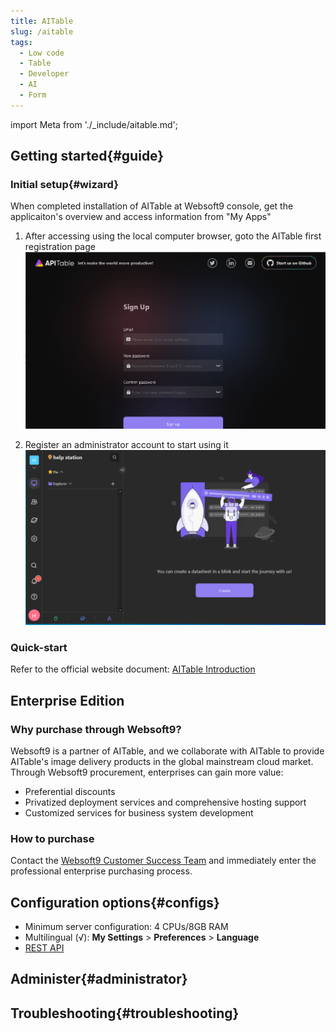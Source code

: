 ```yaml
---
title: AITable
slug: /aitable
tags:
  - Low code
  - Table
  - Developer
  - AI
  - Form
---
```


import Meta from './_include/aitable.md';

<Meta name="meta" />

## Getting started{#guide}

### Initial setup{#wizard}

When completed installation of AITable at Websoft9 console, get the applicaiton's overview and access information from "My Apps"  

1. After accessing using the local computer browser, goto the AITable first registration page
   ![](./assets/apitable-init-websoft9.png)

2. Register an administrator account to start using it
   ![](./assets/apitable-main-websoft9.png)

### Quick-start

Refer to the official website document: [AITable Introduction](https://help.aitable.ai/docs/guide/tutorial-1-quick-start)

## Enterprise Edition 

### Why purchase through Websoft9? 

Websoft9 is a partner of AITable, and we collaborate with AITable to provide AITable's image delivery products in the global mainstream cloud market. 
Through Websoft9 procurement, enterprises can gain more value: 

- Preferential discounts 
- Privatized deployment services and comprehensive hosting support 
- Customized services for business system development 

### How to purchase 

Contact the [Websoft9 Customer Success Team](./helpdesk) and immediately enter the professional enterprise purchasing process.

## Configuration options{#configs}

- Minimum server configuration: 4 CPUs/8GB RAM
- Multilingual (√): **My Settings** > **Preferences** > **Language**
- [REST API](https://developers.apitable.com/api/reference/)

## Administer{#administrator}

## Troubleshooting{#troubleshooting}
